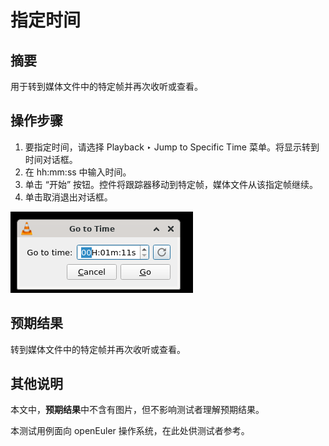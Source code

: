 # 指定时间

## 摘要

用于转到媒体文件中的特定帧并再次收听或查看。

## 操作步骤

1. 要指定时间，请选择 Playback ‣ Jump to Specific Time 菜单。将显示转到时间对话框。
2. 在 hh:mm:ss 中输入时间。
3. 单击 “开始” 按钮。控件将跟踪器移动到特定帧，媒体文件从该指定帧继续。
4. 单击取消退出对话框。

![指定时间](./img/指定时间.png)

## 预期结果

转到媒体文件中的特定帧并再次收听或查看。

## 其他说明

本文中，**预期结果**中不含有图片，但不影响测试者理解预期结果。

本测试用例面向 openEuler 操作系统，在此处供测试者参考。
